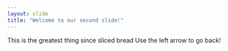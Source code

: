 ```yaml
---
layout: slide
title: "Welcome to our second slide!"
---
```

This is the greatest thing since sliced bread
Use the left arrow to go back!
